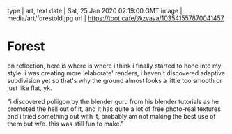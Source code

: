 type | art, text
date | Sat, 25 Jan 2020 02:19:00 GMT
image | media/art/forestold.jpg
url | https://toot.cafe/@zvava/103541557870041457

# Forest

on reflection, here is where is where i think i finally started to hone into my style. i was creating more 'elaborate' renders, i haven't discovered adaptive subdivision yet so that's why the ground almost looks a little too smooth or just like flat, yk.

"i discovered poliigon by the blender guru from his blender tutorials as he promoted the hell out of it, and it has quite a lot of free photo-real textures and i tried something out with it, probably am not making the best use of them but w/e. this was still fun to make."
